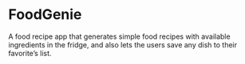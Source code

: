 # FoodGenie
A food recipe app that generates simple food recipes with available ingredients in the fridge, and also lets the users save any dish to their favorite’s list.
